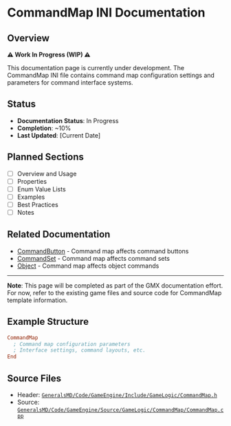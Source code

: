 # CommandMap INI Documentation

## Overview

**⚠️ Work In Progress (WIP) ⚠️**

This documentation page is currently under development. The CommandMap INI file contains command map configuration settings and parameters for command interface systems.

## Status

- **Documentation Status**: In Progress
- **Completion**: ~10%
- **Last Updated**: [Current Date]

## Planned Sections

- [ ] Overview and Usage
- [ ] Properties
- [ ] Enum Value Lists
- [ ] Examples
- [ ] Best Practices
- [ ] Notes

## Related Documentation

- [CommandButton](CommandButton.md) - Command map affects command buttons
- [CommandSet](CommandSet.md) - Command map affects command sets
- [Object](Object.md) - Command map affects object commands

---

**Note**: This page will be completed as part of the GMX documentation effort. For now, refer to the existing game files and source code for CommandMap template information.

## Example Structure

```ini
CommandMap
  ; Command map configuration parameters
  ; Interface settings, command layouts, etc.
End
```

## Source Files

- Header: [`GeneralsMD/Code/GameEngine/Include/GameLogic/CommandMap.h`](../GeneralsMD/Code/GameEngine/Include/GameLogic/CommandMap.h)
- Source: [`GeneralsMD/Code/GameEngine/Source/GameLogic/CommandMap/CommandMap.cpp`](../GeneralsMD/Code/GameEngine/Source/GameLogic/CommandMap/CommandMap.cpp)
